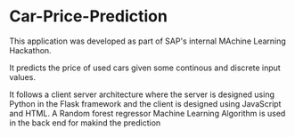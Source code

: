 # Car-Price-Prediction

This application was developed as part of SAP's internal MAchine Learning Hackathon.

It predicts the price of used cars given some continous and discrete input values.

It follows a client server architecture where the server is designed using Python in the Flask framework and the client is designed using JavaScript and HTML.
A Random forest regressor Machine Learning Algorithm is used in the back end for makind the prediction

